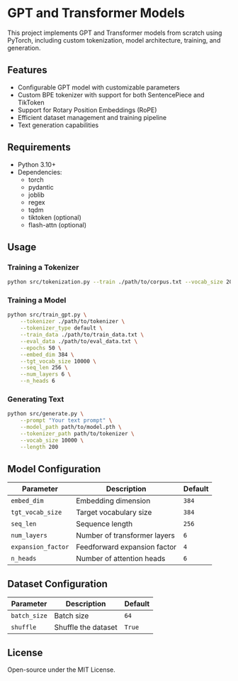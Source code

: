 # GPT and Transformer Models

This project implements GPT and Transformer models from scratch using PyTorch, including custom tokenization, model architecture, training, and generation.

## Features

- Configurable GPT model with customizable parameters
- Custom BPE tokenizer with support for both SentencePiece and TikToken
- Support for Rotary Position Embeddings (RoPE)
- Efficient dataset management and training pipeline
- Text generation capabilities

## Requirements

- Python 3.10+
- Dependencies:
  - torch
  - pydantic
  - joblib
  - regex
  - tqdm
  - tiktoken (optional)
  - flash-attn (optional)

## Usage

### Training a Tokenizer

```bash
python src/tokenization.py --train ./path/to/corpus.txt --vocab_size 20000 --output_dir ./path/to/output
```

### Training a Model

```bash
python src/train_gpt.py \
    --tokenizer ./path/to/tokenizer \
    --tokenizer_type default \
    --train_data ./path/to/train_data.txt \
    --eval_data ./path/to/eval_data.txt \
    --epochs 50 \
    --embed_dim 384 \
    --tgt_vocab_size 10000 \
    --seq_len 256 \
    --num_layers 6 \
    --n_heads 6
```

### Generating Text

```bash
python src/generate.py \
    --prompt "Your text prompt" \
    --model_path path/to/model.pth \
    --tokenizer_path path/to/tokenizer \
    --vocab_size 10000 \
    --length 200
```

## Model Configuration

| Parameter          | Description                  | Default |
| ------------------ | ---------------------------- | ------- |
| `embed_dim`        | Embedding dimension          | `384`   |
| `tgt_vocab_size`   | Target vocabulary size       | `384`   |
| `seq_len`          | Sequence length              | `256`   |
| `num_layers`       | Number of transformer layers | `6`     |
| `expansion_factor` | Feedforward expansion factor | `4`     |
| `n_heads`          | Number of attention heads    | `6`     |

## Dataset Configuration

| Parameter    | Description         | Default |
| ------------ | ------------------- | ------- |
| `batch_size` | Batch size          | `64`    |
| `shuffle`    | Shuffle the dataset | `True`  |

## License

Open-source under the MIT License.
